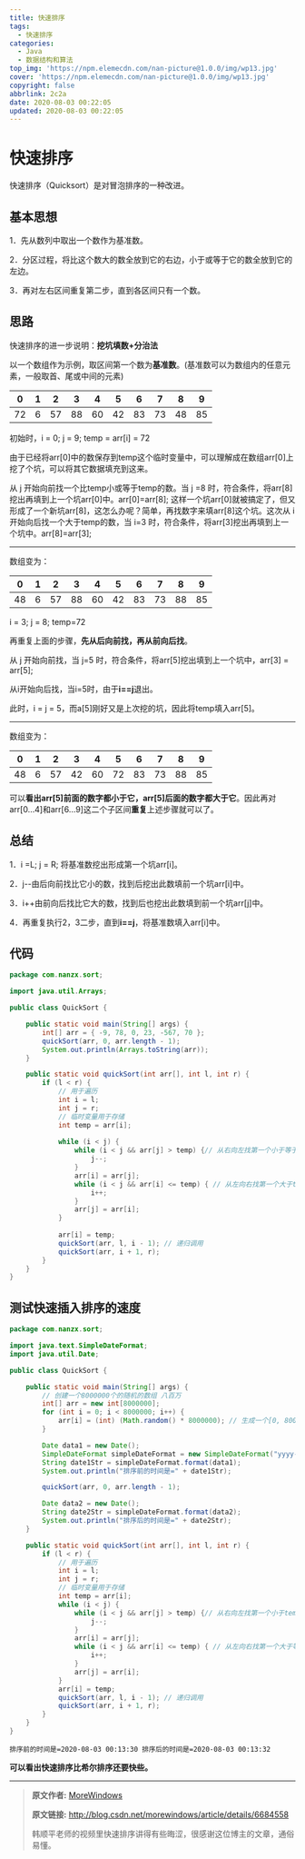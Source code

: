 ```yaml
---
title: 快速排序
tags:
  - 快速排序
categories:
  - Java
  - 数据结构和算法
top_img: 'https://npm.elemecdn.com/nan-picture@1.0.0/img/wp13.jpg'
cover: 'https://npm.elemecdn.com/nan-picture@1.0.0/img/wp13.jpg'
copyright: false
abbrlink: 2c2a
date: 2020-08-03 00:22:05
updated: 2020-08-03 00:22:05
---
```


# 快速排序

快速排序（Quicksort）是对冒泡排序的一种改进。

## 基本思想

1．先从数列中取出一个数作为基准数。

2．分区过程，将比这个数大的数全放到它的右边，小于或等于它的数全放到它的左边。

3．再对左右区间重复第二步，直到各区间只有一个数。

## 思路

快速排序的进一步说明：**挖坑填数+分治法**

以一个数组作为示例，取区间第一个数为**基准数**。(基准数可以为数组内的任意元素，一般取首、尾或中间的元素)

| 0    | 1    | 2    | 3    | 4    | 5    | 6    | 7    | 8    | 9    |
| ---- | ---- | ---- | ---- | ---- | ---- | ---- | ---- | ---- | ---- |
| 72   | 6    | 57   | 88   | 60   | 42   | 83   | 73   | 48   | 85   |

初始时，i = 0; j = 9;  temp = arr[i] = 72

由于已经将arr[0]中的数保存到temp这个临时变量中，可以理解成在数组arr[0]上挖了个坑，可以将其它数据填充到这来。

从 j 开始向前找一个比temp小或等于temp的数。当 j =8 时，符合条件，将arr[8]挖出再填到上一个坑arr[0]中。arr[0]=arr[8];  这样一个坑arr[0]就被搞定了，但又形成了一个新坑arr[8]，这怎么办呢？简单，再找数字来填arr[8]这个坑。这次从 i 开始向后找一个大于temp的数，当 i=3 时，符合条件，将arr[3]挖出再填到上一个坑中。arr[8]=arr[3];

---

数组变为：

| 0    | 1    | 2    | 3    | 4    | 5    | 6    | 7    | 8    | 9    |
| ---- | ---- | ---- | ---- | ---- | ---- | ---- | ---- | ---- | ---- |
| 48   | 6    | 57   | 88   | 60   | 42   | 83   | 73   | 88   | 85   |

 i = 3;  j = 8; temp=72

再重复上面的步骤，**先从后向前找，再从前向后找**。

从 j 开始向前找，当 j=5 时，符合条件，将arr[5]挖出填到上一个坑中，arr[3] = arr[5]; 

从i开始向后找，当i=5时，由于**i==j**退出。

此时，i = j = 5，而a[5]刚好又是上次挖的坑，因此将temp填入arr[5]。

---

数组变为：

| 0    | 1    | 2    | 3    | 4    | 5    | 6    | 7    | 8    | 9    |
| ---- | ---- | ---- | ---- | ---- | ---- | ---- | ---- | ---- | ---- |
| 48   | 6    | 57   | 42   | 60   | 72   | 83   | 73   | 88   | 85   |

可以**看出arr[5]前面的数字都小于它，arr[5]后面的数字都大于它**。因此再对arr[0…4]和arr[6…9]这二个子区间**重复**上述步骤就可以了。

## 总结

1．i =L; j = R; 将基准数挖出形成第一个坑arr[i]。

2．j--由后向前找比它小的数，找到后挖出此数填前一个坑arr[i]中。

3．i++由前向后找比它大的数，找到后也挖出此数填到前一个坑arr[j]中。

4．再重复执行2，3二步，直到**i==j**，将基准数填入arr[i]中。

## 代码

```java
package com.nanzx.sort;

import java.util.Arrays;

public class QuickSort {

	public static void main(String[] args) {
		int[] arr = { -9, 78, 0, 23, -567, 70 };
		quickSort(arr, 0, arr.length - 1);
		System.out.println(Arrays.toString(arr));
	}

	public static void quickSort(int arr[], int l, int r) {
		if (l < r) {
			// 用于遍历
			int i = l;
			int j = r;
			// 临时变量用于存储
			int temp = arr[i];
            
			while (i < j) {
				while (i < j && arr[j] > temp) {// 从右向左找第一个小于等于temp的数
					j--;
				}
				arr[i] = arr[j];
				while (i < j && arr[i] <= temp) { // 从左向右找第一个大于temp的数
					i++;
				}
				arr[j] = arr[i];
			}
            
			arr[i] = temp;
			quickSort(arr, l, i - 1); // 递归调用
			quickSort(arr, i + 1, r);
		}
	}
}
```

## 测试快速插入排序的速度

```java
package com.nanzx.sort;

import java.text.SimpleDateFormat;
import java.util.Date;

public class QuickSort {

	public static void main(String[] args) {
		// 创建一个8000000个的随机的数组 八百万
		int[] arr = new int[8000000];
		for (int i = 0; i < 8000000; i++) {
			arr[i] = (int) (Math.random() * 8000000); // 生成一个[0, 8000000) 数
		}

		Date data1 = new Date();
		SimpleDateFormat simpleDateFormat = new SimpleDateFormat("yyyy-MM-dd HH:mm:ss");
		String date1Str = simpleDateFormat.format(data1);
		System.out.println("排序前的时间是=" + date1Str);

		quickSort(arr, 0, arr.length - 1);

		Date data2 = new Date();
		String date2Str = simpleDateFormat.format(data2);
		System.out.println("排序后的时间是=" + date2Str);
	}

	public static void quickSort(int arr[], int l, int r) {
		if (l < r) {
			// 用于遍历
			int i = l;
			int j = r;
			// 临时变量用于存储
			int temp = arr[i];
			while (i < j) {
				while (i < j && arr[j] > temp) {// 从右向左找第一个小于temp的数
					j--;
				}
				arr[i] = arr[j];
				while (i < j && arr[i] <= temp) { // 从左向右找第一个大于等于temp的数
					i++;
				}
				arr[j] = arr[i];
			}
			arr[i] = temp;
			quickSort(arr, l, i - 1); // 递归调用
			quickSort(arr, i + 1, r);
		}
	}
}
```

`排序前的时间是=2020-08-03 00:13:30
排序后的时间是=2020-08-03 00:13:32`

**可以看出快速排序比希尔排序还要快些。**

---

>**原文作者:** [MoreWindows](https://blog.csdn.net/MoreWindows)
>
>**原文链接:** http://blog.csdn.net/morewindows/article/details/6684558
>
>韩顺平老师的视频里快速排序讲得有些晦涩，很感谢这位博主的文章，通俗易懂。

